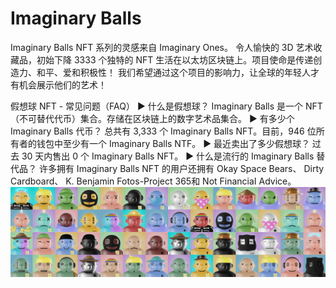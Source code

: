 # Imaginary Balls

Imaginary Balls NFT 系列的灵感来自 Imaginary Ones。 令人愉快的 3D 艺术收藏品，初始下降 3333 个独特的 NFT 生活在以太坊区块链上。项目使命是传递创造力、和平、爱和积极性！ 我们希望通过这个项目的影响力，让全球的年轻人才有机会展示他们的艺术！

假想球 NFT - 常见问题（FAQ）
▶ 什么是假想球？
Imaginary Balls 是一个 NFT（不可替代代币）集合。存储在区块链上的数字艺术品集合。
▶ 有多少个 Imaginary Balls 代币？
总共有 3,333 个 Imaginary Balls NFT。目前，946 位所有者的钱包中至少有一个 Imaginary Balls NTF。
▶ 最近卖出了多少假想球？
过去 30 天内售出 0 个 Imaginary Balls NFT。
▶ 什么是流行的 Imaginary Balls 替代品？
许多拥有 Imaginary Balls NFT 的用户还拥有 Okay Space Bears、 Dirty Cardboard、 K. Benjamin Fotos-Project 365和 Not FinanciaI Advice。
![ NFT](unnamed.png)
